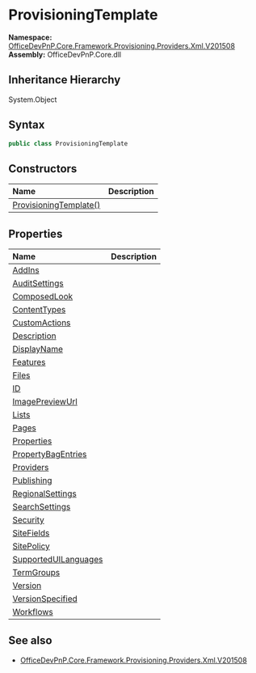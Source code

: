 # ProvisioningTemplate
  

**Namespace:** [OfficeDevPnP.Core.Framework.Provisioning.Providers.Xml.V201508](OfficeDevPnP.Core.Framework.Provisioning.Providers.Xml.V201508.md)  
**Assembly:** OfficeDevPnP.Core.dll  
## Inheritance Hierarchy
System.Object  
## Syntax
```C#
public class ProvisioningTemplate
```
## Constructors
|**Name**|**Description**|
|:-----|:-----|
| [ProvisioningTemplate()](OfficeDevPnP.Core.Framework.Provisioning.Providers.Xml.V201508.ProvisioningTemplate.ctor1.md) |  
## Properties
|**Name**|**Description**|
|:-----|:-----|
| [AddIns](OfficeDevPnP.Core.Framework.Provisioning.Providers.Xml.V201508.ProvisioningTemplate.AddIns.md) | 
| [AuditSettings](OfficeDevPnP.Core.Framework.Provisioning.Providers.Xml.V201508.ProvisioningTemplate.AuditSettings.md) | 
| [ComposedLook](OfficeDevPnP.Core.Framework.Provisioning.Providers.Xml.V201508.ProvisioningTemplate.ComposedLook.md) | 
| [ContentTypes](OfficeDevPnP.Core.Framework.Provisioning.Providers.Xml.V201508.ProvisioningTemplate.ContentTypes.md) | 
| [CustomActions](OfficeDevPnP.Core.Framework.Provisioning.Providers.Xml.V201508.ProvisioningTemplate.CustomActions.md) | 
| [Description](OfficeDevPnP.Core.Framework.Provisioning.Providers.Xml.V201508.ProvisioningTemplate.Description.md) | 
| [DisplayName](OfficeDevPnP.Core.Framework.Provisioning.Providers.Xml.V201508.ProvisioningTemplate.DisplayName.md) | 
| [Features](OfficeDevPnP.Core.Framework.Provisioning.Providers.Xml.V201508.ProvisioningTemplate.Features.md) | 
| [Files](OfficeDevPnP.Core.Framework.Provisioning.Providers.Xml.V201508.ProvisioningTemplate.Files.md) | 
| [ID](OfficeDevPnP.Core.Framework.Provisioning.Providers.Xml.V201508.ProvisioningTemplate.ID.md) | 
| [ImagePreviewUrl](OfficeDevPnP.Core.Framework.Provisioning.Providers.Xml.V201508.ProvisioningTemplate.ImagePreviewUrl.md) | 
| [Lists](OfficeDevPnP.Core.Framework.Provisioning.Providers.Xml.V201508.ProvisioningTemplate.Lists.md) | 
| [Pages](OfficeDevPnP.Core.Framework.Provisioning.Providers.Xml.V201508.ProvisioningTemplate.Pages.md) | 
| [Properties](OfficeDevPnP.Core.Framework.Provisioning.Providers.Xml.V201508.ProvisioningTemplate.Properties.md) | 
| [PropertyBagEntries](OfficeDevPnP.Core.Framework.Provisioning.Providers.Xml.V201508.ProvisioningTemplate.PropertyBagEntries.md) | 
| [Providers](OfficeDevPnP.Core.Framework.Provisioning.Providers.Xml.V201508.ProvisioningTemplate.Providers.md) | 
| [Publishing](OfficeDevPnP.Core.Framework.Provisioning.Providers.Xml.V201508.ProvisioningTemplate.Publishing.md) | 
| [RegionalSettings](OfficeDevPnP.Core.Framework.Provisioning.Providers.Xml.V201508.ProvisioningTemplate.RegionalSettings.md) | 
| [SearchSettings](OfficeDevPnP.Core.Framework.Provisioning.Providers.Xml.V201508.ProvisioningTemplate.SearchSettings.md) | 
| [Security](OfficeDevPnP.Core.Framework.Provisioning.Providers.Xml.V201508.ProvisioningTemplate.Security.md) | 
| [SiteFields](OfficeDevPnP.Core.Framework.Provisioning.Providers.Xml.V201508.ProvisioningTemplate.SiteFields.md) | 
| [SitePolicy](OfficeDevPnP.Core.Framework.Provisioning.Providers.Xml.V201508.ProvisioningTemplate.SitePolicy.md) | 
| [SupportedUILanguages](OfficeDevPnP.Core.Framework.Provisioning.Providers.Xml.V201508.ProvisioningTemplate.SupportedUILanguages.md) | 
| [TermGroups](OfficeDevPnP.Core.Framework.Provisioning.Providers.Xml.V201508.ProvisioningTemplate.TermGroups.md) | 
| [Version](OfficeDevPnP.Core.Framework.Provisioning.Providers.Xml.V201508.ProvisioningTemplate.Version.md) | 
| [VersionSpecified](OfficeDevPnP.Core.Framework.Provisioning.Providers.Xml.V201508.ProvisioningTemplate.VersionSpecified.md) | 
| [Workflows](OfficeDevPnP.Core.Framework.Provisioning.Providers.Xml.V201508.ProvisioningTemplate.Workflows.md) | 
## See also
- [OfficeDevPnP.Core.Framework.Provisioning.Providers.Xml.V201508](OfficeDevPnP.Core.Framework.Provisioning.Providers.Xml.V201508.md)
